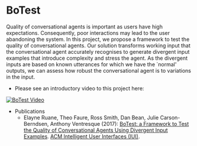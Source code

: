 # BoTest

Quality of conversational agents is important as users have high expectations. Consequently, poor interactions may lead to the user abandoning the system.
In this project, we propose a framework to test the quality of conversational agents.
Our solution transforms working input that the conversational agent accurately recognises to generate divergent input examples that introduce complexity and stress the agent. 
As the divergent inputs are based on known utterances for which we have the `normal' outputs, we can assess how robust the conversational agent is to variations in the input.

* Please see an introductory video to this project here:

[![BoTest Video](https://img.youtube.com/vi/3jU-Or0fztc/0.jpg)](https://youtu.be/3jU-Or0fztc)

* Publications
  * Elayne Ruane, Theo Faure, Ross Smith, Dan Bean, Julie Carson-Berndsen, Anthony Ventresque (2017): [BoTest: a Framework to Test the Quality of Conversational Agents Using Divergent Input Examples](botest-framework-test.pdf). [ACM Intelligent User Interfaces (IUI)](http://iui.acm.org/2018/).

